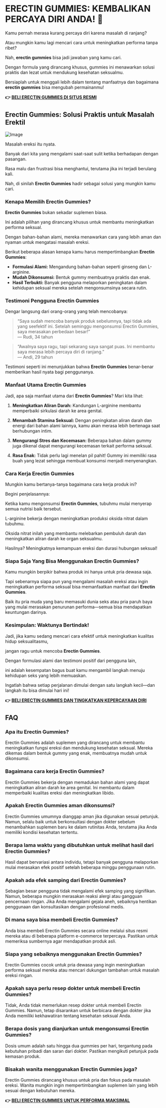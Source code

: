 # ERECTIN GUMMIES: KEMBALIKAN PERCAYA DIRI ANDA! 💪

Kamu pernah merasa kurang percaya diri karena masalah di ranjang? 

Atau mungkin kamu lagi mencari cara untuk meningkatkan performa tanpa ribet? 

Nah, **erectin gummies** bisa jadi jawaban yang kamu cari. 

Dengan formula yang dirancang khusus, gummies ini menawarkan solusi praktis dan lezat untuk mendukung kesehatan seksualmu. 

Bersiaplah untuk menggali lebih dalam tentang manfaatnya dan bagaimana **erectin gummies** bisa mengubah permainanmu!



**👉 [BELI ERECTIN GUMMIES DI SITUS RESMI](https://gchaffi.com/iYBGnMnv)**

## Erectin Gummies: Solusi Praktis untuk Masalah Erektil

![Image](https://www2.sellhealth.com/262/erectingummies_1_1.jpg)

Masalah ereksi itu nyata. 

Banyak dari kita yang mengalami saat-saat sulit ketika berhadapan dengan pasangan. 

Rasa malu dan frustrasi bisa menghantui, terutama jika ini terjadi berulang kali.

Nah, di sinilah **Erectin Gummies** hadir sebagai solusi yang mungkin kamu cari.

### Kenapa Memilih Erectin Gummies?

**Erectin Gummies** bukan sekadar suplemen biasa. 

Ini adalah pilihan yang dirancang khusus untuk membantu meningkatkan performa seksual.

Dengan bahan-bahan alami, mereka menawarkan cara yang lebih aman dan nyaman untuk mengatasi masalah ereksi.

Berikut beberapa alasan kenapa kamu harus mempertimbangkan **Erectin Gummies**:

- **Formulasi Alami:** Mengandung bahan-bahan seperti ginseng dan L-arginine.
- **Mudah Dikonsumsi:** Bentuk gummy membuatnya praktis dan enak.
- **Hasil Terbukti:** Banyak pengguna melaporkan peningkatan dalam kehidupan seksual mereka setelah mengonsumsinya secara rutin.

### Testimoni Pengguna Erectin Gummies

Dengar langsung dari orang-orang yang telah mencobanya:

> “Saya sudah mencoba banyak produk sebelumnya, tapi tidak ada yang seefektif ini. Setelah seminggu mengonsumsi Erectin Gummies, saya merasakan perbedaan besar!”  
> — Rudi, 34 tahun

> “Awalnya saya ragu, tapi sekarang saya sangat puas. Ini membantu saya merasa lebih percaya diri di ranjang.”  
> — Andi, 29 tahun

Testimoni seperti ini menunjukkan bahwa **Erectin Gummies** benar-benar memberikan hasil nyata bagi penggunanya.

### Manfaat Utama Erectin Gummies

Jadi, apa saja manfaat utama dari **Erectin Gummies**? Mari kita lihat:

1. **Meningkatkan Aliran Darah:** Kandungan L-arginine membantu memperbaiki sirkulasi darah ke area genital.
   
2. **Menambah Stamina Seksual:** Dengan peningkatan aliran darah dan energi dari bahan alami lainnya, kamu akan merasa lebih bertenaga saat berhubungan intim.

3. **Mengurangi Stres dan Kecemasan:** Beberapa bahan dalam gummy juga dikenal dapat mengurangi kecemasan terkait performa seksual.

4. **Rasa Enak:** Tidak perlu lagi menelan pil pahit! Gummy ini memiliki rasa buah yang lezat sehingga membuat konsumsi menjadi menyenangkan.

### Cara Kerja Erectin Gummies

Mungkin kamu bertanya-tanya bagaimana cara kerja produk ini? 

Begini penjelasannya:

Ketika kamu mengonsumsi **Erectin Gummies**, tubuhmu mulai menyerap semua nutrisi baik tersebut.

L-arginine bekerja dengan meningkatkan produksi oksida nitrat dalam tubuhmu.

Oksida nitrat inilah yang membantu melebarkan pembuluh darah dan meningkatkan aliran darah ke organ seksualmu.

Hasilnya? Meningkatnya kemampuan ereksi dan durasi hubungan seksual!

### Siapa Saja Yang Bisa Menggunakan Erectin Gummies?

Kamu mungkin berpikir bahwa produk ini hanya untuk pria dewasa saja. 

Tapi sebenarnya siapa pun yang mengalami masalah ereksi atau ingin meningkatkan performa seksual bisa memanfaatkan manfaat dari **Erectin Gummies**.

Baik itu pria muda yang baru memasuki dunia seks atau pria paruh baya yang mulai merasakan penurunan performa—semua bisa mendapatkan keuntungan darinya.

### Kesimpulan: Waktunya Bertindak!

Jadi, jika kamu sedang mencari cara efektif untuk meningkatkan kualitas hidup seksualitasmu,

jangan ragu untuk mencoba **Erectin Gummies**. 

Dengan formulasi alami dan testimoni positif dari pengguna lain,

ini adalah kesempatan bagus buat kamu mengambil langkah menuju kehidupan seks yang lebih memuaskan.

Ingatlah bahwa setiap perjalanan dimulai dengan satu langkah kecil—dan langkah itu bisa dimulai hari ini!



**👉 [BELI ERECTIN GUMMIES DAN TINGKATKAN KEPERCAYAAN DIRI](https://gchaffi.com/iYBGnMnv)**

## FAQ

### Apa itu Erectin Gummies?
Erectin Gummies adalah suplemen yang dirancang untuk membantu meningkatkan fungsi ereksi dan mendukung kesehatan seksual. Mereka dikemas dalam bentuk gummy yang enak, membuatnya mudah untuk dikonsumsi.

### Bagaimana cara kerja Erectin Gummies?
Erectin Gummies bekerja dengan memadukan bahan alami yang dapat meningkatkan aliran darah ke area genital. Ini membantu dalam memperbaiki kualitas ereksi dan meningkatkan libido.

### Apakah Erectin Gummies aman dikonsumsi?
Erectin Gummies umumnya dianggap aman jika digunakan sesuai petunjuk. Namun, selalu baik untuk berkonsultasi dengan dokter sebelum menambahkan suplemen baru ke dalam rutinitas Anda, terutama jika Anda memiliki kondisi kesehatan tertentu.

### Berapa lama waktu yang dibutuhkan untuk melihat hasil dari Erectin Gummies?
Hasil dapat bervariasi antara individu, tetapi banyak pengguna melaporkan mulai merasakan efek positif setelah beberapa minggu penggunaan rutin.

### Apakah ada efek samping dari Erectin Gummies?
Sebagian besar pengguna tidak mengalami efek samping yang signifikan. Namun, beberapa mungkin merasakan reaksi alergi atau gangguan pencernaan ringan. Jika Anda mengalami gejala aneh, sebaiknya hentikan penggunaan dan konsultasikan dengan profesional medis.

### Di mana saya bisa membeli Erectin Gummies?
Anda bisa membeli Erectin Gummies secara online melalui situs resmi mereka atau di beberapa platform e-commerce terpercaya. Pastikan untuk memeriksa sumbernya agar mendapatkan produk asli.

### Siapa yang sebaiknya menggunakan Erectin Gummies?
Erectin Gummies cocok untuk pria dewasa yang ingin meningkatkan performa seksual mereka atau mencari dukungan tambahan untuk masalah ereksi ringan. 

### Apakah saya perlu resep dokter untuk membeli Erectin Gummies?
Tidak, Anda tidak memerlukan resep dokter untuk membeli Erectin Gummies. Namun, tetap disarankan untuk berbicara dengan dokter jika Anda memiliki kekhawatiran tentang kesehatan seksual Anda.

### Berapa dosis yang dianjurkan untuk mengonsumsi Erectin Gummies?
Dosis umum adalah satu hingga dua gummies per hari, tergantung pada kebutuhan pribadi dan saran dari dokter. Pastikan mengikuti petunjuk pada kemasan produk.

### Bisakah wanita menggunakan Erectin Gummies juga?
Erectin Gummies dirancang khusus untuk pria dan fokus pada masalah ereksi. Wanita mungkin ingin mempertimbangkan suplemen lain yang lebih sesuai dengan kebutuhan mereka.



**👉 [BELI ERECTIN GUMMIES UNTUK PERFORMA MAKSIMAL](https://gchaffi.com/iYBGnMnv)**